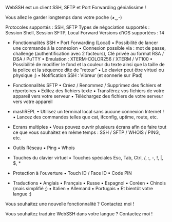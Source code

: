 WebSSH est un client SSH, SFTP et Port Forwarding génialissime !

Vous allez le garder longtemps dans votre poche (◕‿-)

Protocoles supportés : SSH, SFTP
Types de négociation supportés : Session Shell, Session SFTP, Local Forward
Versions d'iOS supportées : 14

- Fonctionnalités SSH
▪ Port Forwarding (Local)
▪ Possibilité de lancer une commande à la connexion
▪ Connexion possible via : mot de passe, challenge (authentification avec 2 facteurs), Clé privée au format RSA / DSA / PuTTY
▪ Emulation : XTERM-COLOR256 / XTERM / VT100
▪ Possibilité de modifier le fond et la couleur du texte ainsi que la taille de la police et la séquence dite de "retour"
▪ Le clavier peut être virtuel ou physique ;)
▪ Notification SSH : Vibreur (et sonnerie sur iPad)

- Fonctionnalités SFTP 
▪ Créez / Renommez / Supprimez des fichiers et répertoires
▪ Editez des fichiers texte
▪ Transférez vos fichiers de votre appareil vers votre serveur
▪ Téléchargez des fichiers de votre serveur vers votre appareil

- mashREPL
▪ Utilisez un terminal local sans aucune connexion Internet !
▪ Lancez des commandes telles que cat, ifconfig, uptime, route, etc.

- Ecrans multiples
▪ Vous pouvez ouvrir plusieurs écrans afin de faire tout ce que vous souhaitez en même temps : SSH / SFTP / WHOIS / PING, etc.

- Outils Réseau
▪ Ping
▪ Whois

- Touches du clavier virtuel
▪ Touches spéciales Esc, Tab, Ctrl, /, :, -, !, |, $, *

- Protection à l'ouverture
▪ Touch ID / Face ID
▪ Code PIN

- Traductions
▪ Anglais
▪ Français
▪ Russe
▪ Espagnol
▪ Coréen
▪ Chinois (mais simplifié ;)
▪ Italien
▪ Allemand
▪ Portugais
▪ Et bientôt votre langue :)

Vous souhaitez une nouvelle fonctionnalité ? Contactez moi !

Vous souhaitez traduire WebSSH dans votre langue ? Contactez moi !